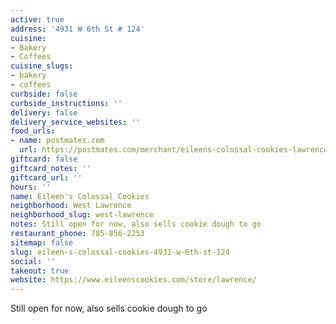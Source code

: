 ```yaml
---
active: true
address: '4931 W 6th St # 124'
cuisine:
- Bakery
- Coffees
cuisine_slugs:
- bakery
- coffees
curbside: false
curbside_instructions: ''
delivery: false
delivery_service_websites: ''
food_urls:
- name: postmates.com
  url: https://postmates.com/merchant/eileens-colossal-cookies-lawrence
giftcard: false
giftcard_notes: ''
giftcard_url: ''
hours: ''
name: Eileen's Colossal Cookies
neighborhood: West Lawrence
neighborhood_slug: west-lawrence
notes: Still open for now, also sells cookie dough to go
restaurant_phone: 785-856-2253
sitemap: false
slug: eileen-s-colossal-cookies-4931-w-6th-st-124
social: ''
takeout: true
website: https://www.eileenscookies.com/store/lawrence/
---
```


Still open for now, also sells cookie dough to go